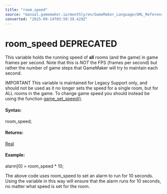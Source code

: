 ```yaml
---
title: "room_speed"
source: "manual.gamemaker.io/monthly/en/GameMaker_Language/GML_Reference/Asset_Management/Rooms/room_speed.htm"
converted: "2025-09-14T03:59:39.429Z"
---
```


# room\_speed DEPRECATED

This variable holds the running speed of **all** rooms (and the game) in game frames per second. Note that this is _NOT_ the FPS (frames per second) but rather the number of game steps that GameMaker will try to maintain each second.

IMPORTANT This variable is maintained for Legacy Support only, and should not be used as it no longer sets the speed for a single room, but for ALL rooms in the game. To change game speed you should instead be using the function [game\_set\_speed()](../../General_Game_Control/game_set_speed.md).

#### Syntax:

room\_speed;

#### Returns:

[Real](../../../GML_Overview/Data_Types.md)

#### Example:

alarm\[0\] = room\_speed \* 10;

The above code uses room\_speed to set an alarm to run for 10 seconds. Using the variable in this way will ensure that the alarm runs for 10 seconds, no matter what speed is set for the room.